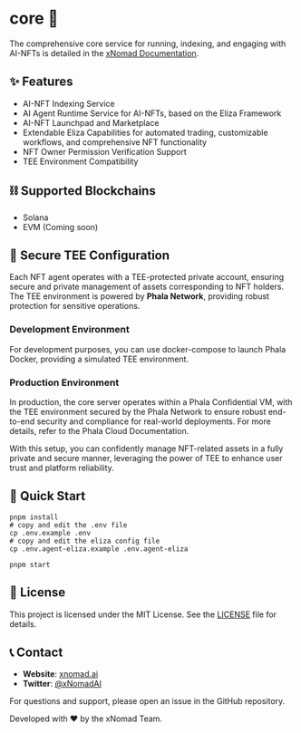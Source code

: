 # core 🤖
The comprehensive core service for running, indexing, and engaging with AI-NFTs is detailed in the [xNomad Documentation](https://docs.xnomad.ai/).

## ✨ Features

- AI-NFT Indexing Service
- AI Agent Runtime Service for AI-NFTs, based on the Eliza Framework
- AI-NFT Launchpad and Marketplace
- Extendable Eliza Capabilities for automated trading, customizable workflows, and comprehensive NFT functionality
- NFT Owner Permission Verification Support
- TEE Environment Compatibility

## ⛓️ Supported Blockchains
- Solana
- EVM (Coming soon)

## 🔐 Secure TEE Configuration

Each NFT agent operates with a TEE-protected private account, ensuring secure and private management of assets corresponding to NFT holders. The TEE environment is powered by **Phala Network**, providing robust protection for sensitive operations.

### Development Environment
For development purposes, you can use docker-compose to launch Phala Docker, providing a simulated TEE environment.
### Production Environment
In production, the core server operates within a Phala Confidential VM, with the TEE environment secured by the Phala Network to ensure robust end-to-end security and compliance for real-world deployments. For more details, refer to the Phala Cloud Documentation.

With this setup, you can confidently manage NFT-related assets in a fully private and secure manner, leveraging the power of TEE to enhance user trust and platform reliability.

## 🚀 Quick Start
```shell
pnpm install
# copy and edit the .env file
cp .env.example .env 
# copy and edit the eliza config file
cp .env.agent-eliza.example .env.agent-eliza

pnpm start
```

## 📜  License

This project is licensed under the MIT License. See the [LICENSE](LICENSE) file for details.

## 📞 Contact
- **Website**: [xnomad.ai](https://xnomad.ai)
- **Twitter**: [@xNomadAI](https://x.com/xNomadAI)

For questions and support, please open an issue in the GitHub repository.

Developed with ❤️ by the xNomad Team.